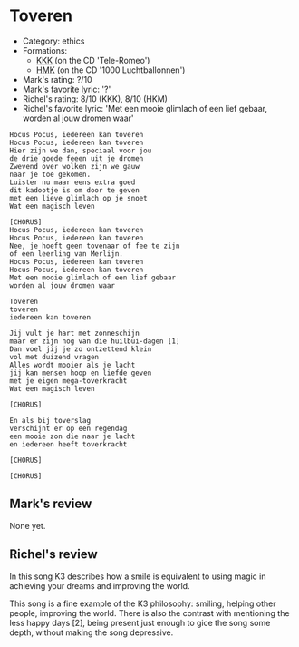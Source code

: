 # Toveren

 * Category: ethics
 * Formations: 
    * [KKK](Kkk.md) (on the CD 'Tele-Romeo')
    * [HMK](Hkm.md) (on the CD '1000 Luchtballonnen')
 * Mark's rating: ?/10
 * Mark's  favorite lyric: '?'
 * Richel's rating: 8/10 (KKK), 8/10 (HKM)
 * Richel's favorite lyric: 'Met een mooie glimlach of een lief gebaar, worden al jouw dromen waar'

```
Hocus Pocus, iedereen kan toveren
Hocus Pocus, iedereen kan toveren
Hier zijn we dan, speciaal voor jou
de drie goede feeen uit je dromen
Zwevend over wolken zijn we gauw
naar je toe gekomen.
Luister nu maar eens extra goed
dit kadootje is om door te geven
met een lieve glimlach op je snoet
Wat een magisch leven

[CHORUS]
Hocus Pocus, iedereen kan toveren
Hocus Pocus, iedereen kan toveren
Nee, je hoeft geen tovenaar of fee te zijn
of een leerling van Merlijn.
Hocus Pocus, iedereen kan toveren
Hocus Pocus, iedereen kan toveren
Met een mooie glimlach of een lief gebaar
worden al jouw dromen waar

Toveren 
toveren
iedereen kan toveren

Jij vult je hart met zonneschijn
maar er zijn nog van die huilbui-dagen [1]
Dan voel jij je zo ontzettend klein
vol met duizend vragen
Alles wordt mooier als je lacht
jij kan mensen hoop en liefde geven
met je eigen mega-toverkracht
Wat een magisch leven

[CHORUS]

En als bij toverslag
verschijnt er op een regendag
een mooie zon die naar je lacht
en iedereen heeft toverkracht

[CHORUS]

[CHORUS]
```

## Mark's review

None yet.

## Richel's review

In this song K3 describes how a smile is equivalent to using magic in
achieving your dreams and improving the world.

This song is a fine example of the K3 philosophy: smiling, helping
other people, improving the world. There is also the contrast with
mentioning the less happy days [2], being present just enough to
gice the song some depth, without making the song depressive.